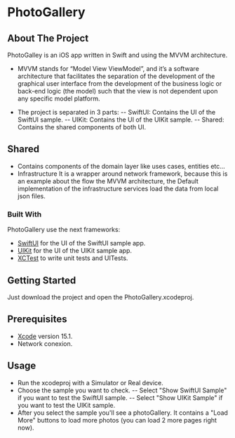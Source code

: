 # PhotoGallery

## About The Project

PhotoGalley is an iOS app written in Swift and using the MVVM architecture. 

- MVVM stands for “Model View ViewModel”, and it’s a software architecture that facilitates the separation of the development of the graphical user interface from the development of the business logic or back-end logic (the model) such that the view is not dependent upon any specific model platform.

- The project is separated in 3 parts:
-- SwiftUI: Contains the UI of the SwiftUI sample. 
-- UIKit: Contains the UI of the UIKit sample. 
-- Shared: Contains the shared components of both UI. 

## Shared
- Contains components of the domain layer like uses cases, entities etc... 
- Infrastructure It is a wrapper around network framework, because this is an example about the flow the MVVM architecture, the Default implementation of the infrastructure services load the data from local json files. 

### Built With
PhotoGallery use the next frameworks:
- [SwiftUI](https://developer.apple.com/xcode/swiftui/) for the UI of the SwiftUI sample app. 
- [UIKit](https://developer.apple.com/documentation/uikit) for the UI of the UIKit sample app. 
- [XCTest](https://developer.apple.com/documentation/xctest) to write unit tests and UITests.

## Getting Started

Just download the project and open the PhotoGallery.xcodeproj.

## Prerequisites
- [Xcode](https://developer.apple.com/xcode/) version 15.1.
- Network conexion. 

## Usage
- Run the xcodeproj with a Simulator or Real device. 
- Choose the sample you want to check. 
-- Select "Show SwiftUI Sample" if you want to test the SwiftUI sample.
-- Select "Show UIKit Sample" if you want to test the UIKit sample. 
- After you select the sample you'll see a photoGallery. 
It contains a "Load More" buttons to load more photos (you can load 2 more pages right now).
